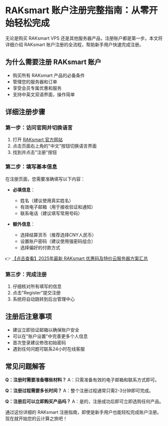 # RAKsmart 账户注册完整指南：从零开始轻松完成

无论是购买 RAKsmart VPS 还是其他服务器产品，注册账户都是第一步。本文将详细介绍 RAKsmart 账户注册的全流程，帮助新手用户快速完成注册。

## 为什么需要注册 RAKsmart 账户

- 购买所有 RAKsmart 产品的必备条件
- 管理您的服务器和订单
- 享受会员专属优惠和服务
- 支持中英文双语界面，操作简单

## 详细注册步骤

### 第一步：访问官网并切换语言

1. 打开 [RAKsmart 官方网站](https://bit.ly/raksmart)
2. 点击页面右上角的"中文"按钮切换语言界面
3. 找到并点击"注册"按钮

### 第二步：填写基本信息

在注册页面，您需要准确填写以下内容：

- **必填信息**：
  - 姓名（建议使用真实姓名）
  - 有效电子邮箱（用于接收验证和通知）
  - 联系电话（建议填写常用号码）

- **额外信息**：
  - 选择结算货币（推荐选择CNY人民币）
  - 设置账户密码（建议使用强密码组合）
  - 选择偏好的付款方式

👉 [【点击查看】2025年最新 RAKsmart 优惠码及特价云服务器方案汇总](https://bit.ly/raksmart)

### 第三步：完成注册

1. 仔细核对所有填写的信息
2. 点击"Register"提交注册
3. 系统将自动跳转到后台管理中心

## 注册后注意事项

- 建议立即验证邮箱以确保账户安全
- 可以在"账户设置"中完善更多个人信息
- 首次登录建议修改初始密码
- 遇到任何问题可联系24小时在线客服

## 常见问题解答

**Q：注册时需要准备哪些材料？**
A：只需准备有效的电子邮箱和联系方式即可。

**Q：注册过程需要多长时间？**
A：整个注册过程通常只需2-3分钟即可完成。

**Q：注册后可以立即购买产品吗？**
A：是的，注册成功后即可立即选购任何产品。

通过这份详细的 RAKsmart 注册指南，即使是新手用户也能轻松完成账户注册。现在就开始您的云计算之旅吧！